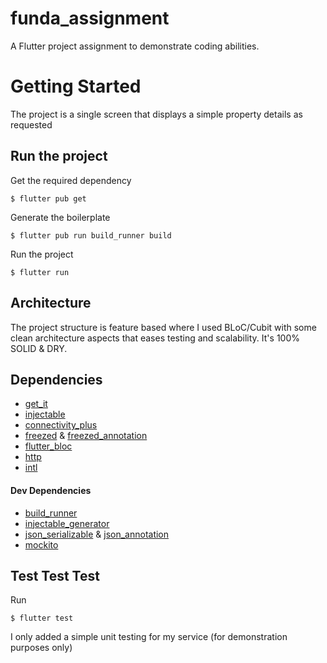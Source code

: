 # funda_assignment

A Flutter project assignment to demonstrate coding abilities.

# Getting Started

The project is a single screen that displays a simple property details as requested

## Run the project

Get the required dependency

```shell
$ flutter pub get
```

Generate the boilerplate

```shell
$ flutter pub run build_runner build
```

Run the project

```shell
$ flutter run
```
## Architecture

The project structure is feature based where I used BLoC/Cubit with some clean architecture aspects that eases testing and
scalability. It's 100% SOLID & DRY.

## Dependencies
- [get_it](https://pub.dev/packages/get_it)
- [injectable](https://pub.dev/packages/injectable)
- [connectivity_plus](https://pub.dev/packages/connectivity_plus)
- [freezed](https://pub.dev/packages/freezed) & [freezed_annotation](https://pub.dev/packages/freezed_annotation)
- [flutter_bloc](https://pub.dev/packages/flutter_bloc)
- [http](https://pub.dev/packages/http)
- [intl](https://pub.dev/packages/intl)

#### Dev Dependencies
- [build_runner](https://pub.dev/packages/build_runner)
- [injectable_generator](https://pub.dev/packages/injectable_generator)
- [json_serializable](https://pub.dev/packages/json_serializable) & [json_annotation](https://pub.dev/packages/json_annotation)
- [mockito](https://pub.dev/packages/mockito)


## Test Test Test
Run
```shell
$ flutter test
```
I only added a simple unit testing for my service (for demonstration purposes only)
